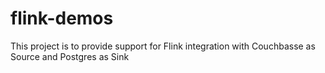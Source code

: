 # flink-demos
This project is to provide support for Flink integration with Couchbasse as Source and Postgres as Sink
